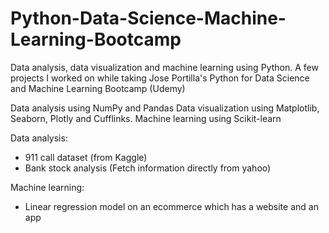 # Python-Data-Science-Machine-Learning-Bootcamp

Data analysis, data visualization and machine learning using Python.
A few projects I worked on while taking Jose Portilla's Python for Data Science and Machine Learning Bootcamp (Udemy)

Data analysis using NumPy and Pandas
Data visualization using Matplotlib, Seaborn, Plotly and Cufflinks.
Machine learning using Scikit-learn

Data analysis:
- 911 call dataset (from Kaggle)
- Bank stock analysis (Fetch information directly from yahoo)

Machine learning:
- Linear regression model on an ecommerce which has a website and an app




